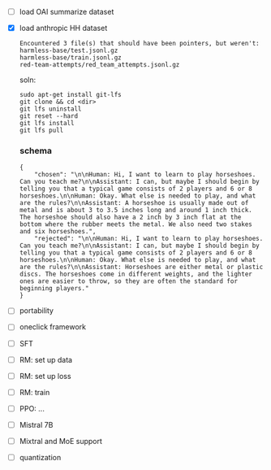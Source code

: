 - [ ] load OAI summarize dataset
- [x] load anthropic HH dataset
    ```
    Encountered 3 file(s) that should have been pointers, but weren't:
	harmless-base/test.jsonl.gz
	harmless-base/train.jsonl.gz
	red-team-attempts/red_team_attempts.jsonl.gz
    ```
    soln:
    ```
    sudo apt-get install git-lfs
    git clone && cd <dir>
    git lfs uninstall
    git reset --hard
    git lfs install
    git lfs pull
    ```

    ### schema
    ```
    {
        "chosen": "\n\nHuman: Hi, I want to learn to play horseshoes. Can you teach me?\n\nAssistant: I can, but maybe I should begin by telling you that a typical game consists of 2 players and 6 or 8 horseshoes.\n\nHuman: Okay. What else is needed to play, and what are the rules?\n\nAssistant: A horseshoe is usually made out of metal and is about 3 to 3.5 inches long and around 1 inch thick. The horseshoe should also have a 2 inch by 3 inch flat at the bottom where the rubber meets the metal. We also need two stakes and six horseshoes.",
        "rejected": "\n\nHuman: Hi, I want to learn to play horseshoes. Can you teach me?\n\nAssistant: I can, but maybe I should begin by telling you that a typical game consists of 2 players and 6 or 8 horseshoes.\n\nHuman: Okay. What else is needed to play, and what are the rules?\n\nAssistant: Horseshoes are either metal or plastic discs. The horseshoes come in different weights, and the lighter ones are easier to throw, so they are often the standard for beginning players."
    }
    ```
- [ ] portability
- [ ] oneclick framework
- [ ] SFT
- [ ] RM: set up data
- [ ] RM: set up loss
- [ ] RM: train
- [ ] PPO: ... 
- [ ] Mistral 7B
- [ ] Mixtral and MoE support
- [ ] quantization